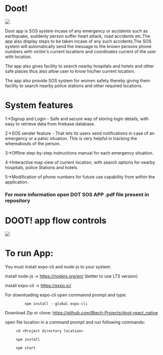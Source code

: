 <h1>Doot!</h1>
<img src="src/Images/logo.jpg"/>  

Doot app is SOS system incase of any emergency or accidents such as earthquake, suddenly person suffer heart attack, road accidents etc.The app also display steps to be taken incase of any such accidents.The SOS system will automatically send the message to the known persons phone numbers with victim's current locations and coordinates current  of the user with location.

The app also gives facility to search nearby hospitals and hotels and other safe places thus also allow user to know his/her current location.

The app also provide SOS system for women safety thereby giving them facility to search nearby police stations and other required locations.

<h1>System features</h1>

1->Signup and Login -  Safe and secure way of storing login details, with easy to retrieve data from firebase database.

2->SOS sender feature - That lets its users send notifications in case of an emergency or a panic situation. This is very helpful in tracking the whereabouts of the person.

3->Offline step-by-step instructions manual for each emergency situation.

4->Interactive map view of current location, with search options for nearby hospitals, police Stations and hotels.

5->Modification of phone numbers for future use capability from within the application.
<h3>For more information open DOT SOS APP .pdf file present in repository</h3>

<h1>DOOT! app flow controls</h1>

<img src="src/Images/flowchart.jpg"/>  

<h1>To run App:</h1>
You must install expo-cli and node-js to your system.

install node-js -> https://nodejs.org/en/    (better to use LTS version)

install expo-cli -> https://expo.io/

For downloading expo-cli open commannd prompt and type:

             npm install --global expo-cli




 Download Zip or clone:
 <a>https://github.com/Btech-Projects/doot-react_native</a>

   open file location in a command prompt and run following commands:
         
         cd <Project directory location>

         npm install

         npm start
 
